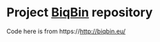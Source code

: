 # Project [BiqBin](https://http://biqbin.eu/) repository

Code here is from https://http://biqbin.eu/